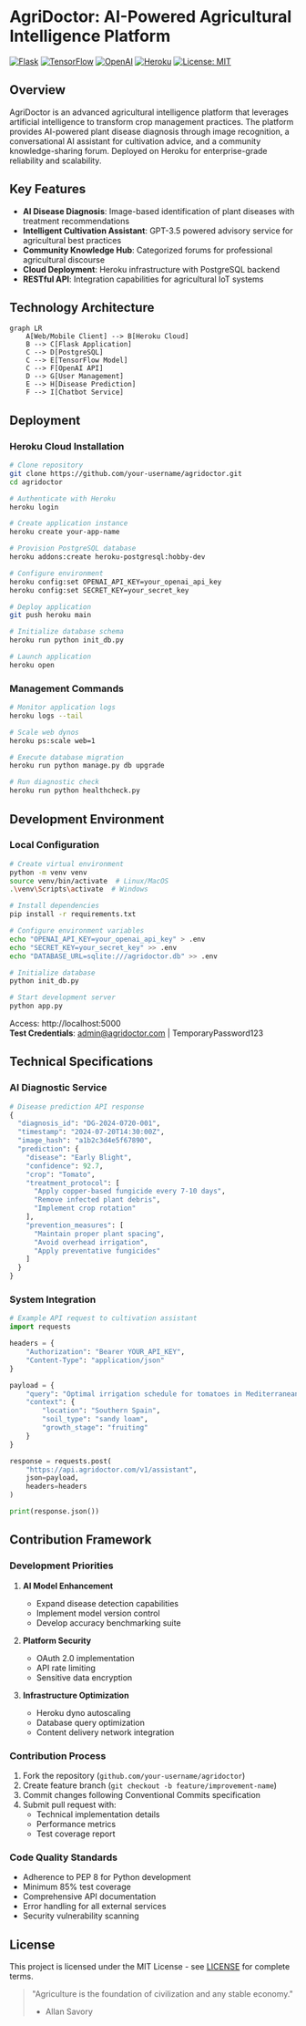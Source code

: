 # AgriDoctor: AI-Powered Agricultural Intelligence Platform

[![Flask](https://img.shields.io/badge/Flask-2.3.2-blue)](https://flask.palletsprojects.com/)
[![TensorFlow](https://img.shields.io/badge/TensorFlow-2.12.0-orange)](https://www.tensorflow.org/)
[![OpenAI](https://img.shields.io/badge/OpenAI-GPT_3.5_turbo-green)](https://openai.com/)
[![Heroku](https://img.shields.io/badge/Deployed_on-Heroku-6762a6)](https://heroku.com)
[![License: MIT](https://img.shields.io/badge/License-MIT-yellow.svg)](https://opensource.org/licenses/MIT)

## Overview
AgriDoctor is an advanced agricultural intelligence platform that leverages artificial intelligence to transform crop management practices. The platform provides AI-powered plant disease diagnosis through image recognition, a conversational AI assistant for cultivation advice, and a community knowledge-sharing forum. Deployed on Heroku for enterprise-grade reliability and scalability.

## Key Features
- **AI Disease Diagnosis**: Image-based identification of plant diseases with treatment recommendations
- **Intelligent Cultivation Assistant**: GPT-3.5 powered advisory service for agricultural best practices
- **Community Knowledge Hub**: Categorized forums for professional agricultural discourse
- **Cloud Deployment**: Heroku infrastructure with PostgreSQL backend
- **RESTful API**: Integration capabilities for agricultural IoT systems

## Technology Architecture
```mermaid
graph LR
    A[Web/Mobile Client] --> B[Heroku Cloud]
    B --> C[Flask Application]
    C --> D[PostgreSQL]
    C --> E[TensorFlow Model]
    C --> F[OpenAI API]
    D --> G[User Management]
    E --> H[Disease Prediction]
    F --> I[Chatbot Service]
```

## Deployment

### Heroku Cloud Installation
```bash
# Clone repository
git clone https://github.com/your-username/agridoctor.git
cd agridoctor

# Authenticate with Heroku
heroku login

# Create application instance
heroku create your-app-name

# Provision PostgreSQL database
heroku addons:create heroku-postgresql:hobby-dev

# Configure environment
heroku config:set OPENAI_API_KEY=your_openai_api_key
heroku config:set SECRET_KEY=your_secret_key

# Deploy application
git push heroku main

# Initialize database schema
heroku run python init_db.py

# Launch application
heroku open
```

### Management Commands
```bash
# Monitor application logs
heroku logs --tail

# Scale web dynos
heroku ps:scale web=1

# Execute database migration
heroku run python manage.py db upgrade

# Run diagnostic check
heroku run python healthcheck.py
```

## Development Environment

### Local Configuration
```bash
# Create virtual environment
python -m venv venv
source venv/bin/activate  # Linux/MacOS
.\venv\Scripts\activate  # Windows

# Install dependencies
pip install -r requirements.txt

# Configure environment variables
echo "OPENAI_API_KEY=your_openai_api_key" > .env
echo "SECRET_KEY=your_secret_key" >> .env
echo "DATABASE_URL=sqlite:///agridoctor.db" >> .env

# Initialize database
python init_db.py

# Start development server
python app.py
```
Access: http://localhost:5000  
**Test Credentials**: admin@agridoctor.com | TemporaryPassword123

## Technical Specifications

### AI Diagnostic Service
```python
# Disease prediction API response
{
  "diagnosis_id": "DG-2024-0720-001",
  "timestamp": "2024-07-20T14:30:00Z",
  "image_hash": "a1b2c3d4e5f67890",
  "prediction": {
    "disease": "Early Blight",
    "confidence": 92.7,
    "crop": "Tomato",
    "treatment_protocol": [
      "Apply copper-based fungicide every 7-10 days",
      "Remove infected plant debris",
      "Implement crop rotation"
    ],
    "prevention_measures": [
      "Maintain proper plant spacing",
      "Avoid overhead irrigation",
      "Apply preventative fungicides"
    ]
  }
}
```

### System Integration
```python
# Example API request to cultivation assistant
import requests

headers = {
    "Authorization": "Bearer YOUR_API_KEY",
    "Content-Type": "application/json"
}

payload = {
    "query": "Optimal irrigation schedule for tomatoes in Mediterranean climate",
    "context": {
        "location": "Southern Spain",
        "soil_type": "sandy loam",
        "growth_stage": "fruiting"
    }
}

response = requests.post(
    "https://api.agridoctor.com/v1/assistant",
    json=payload,
    headers=headers
)

print(response.json())
```
## Contribution Framework

### Development Priorities
1. **AI Model Enhancement**
   - Expand disease detection capabilities
   - Implement model version control
   - Develop accuracy benchmarking suite

2. **Platform Security**
   - OAuth 2.0 implementation
   - API rate limiting
   - Sensitive data encryption

3. **Infrastructure Optimization**
   - Heroku dyno autoscaling
   - Database query optimization
   - Content delivery network integration

### Contribution Process
1. Fork the repository (`github.com/your-username/agridoctor`)
2. Create feature branch (`git checkout -b feature/improvement-name`)
3. Commit changes following Conventional Commits specification
4. Submit pull request with:
   - Technical implementation details
   - Performance metrics
   - Test coverage report

### Code Quality Standards
- Adherence to PEP 8 for Python development
- Minimum 85% test coverage
- Comprehensive API documentation
- Error handling for all external services
- Security vulnerability scanning

## License
This project is licensed under the MIT License - see [LICENSE](LICENSE) for complete terms.

> "Agriculture is the foundation of civilization and any stable economy."  
> - Allan Savory

